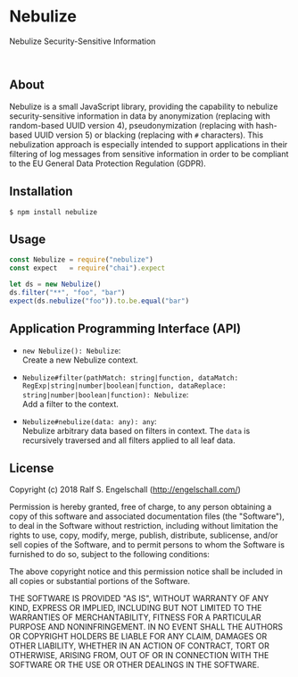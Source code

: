 
Nebulize
========

Nebulize Security-Sensitive Information

<p/>
<img src="https://nodei.co/npm/nebulize.png?downloads=true&stars=true" alt=""/>

<p/>
<img src="https://david-dm.org/rse/nebulize.png" alt=""/>

About
-----

Nebulize is a small JavaScript library, providing the capability to
nebulize security-sensitive information in data by anonymization
(replacing with random-based UUID version 4), pseudonymization
(replacing with hash-based UUID version 5) or blacking (replacing with
`#` characters). This nebulization approach is especially intended to
support applications in their filtering of log messages from sensitive
information in order to be compliant to the EU General Data Protection
Regulation (GDPR).

Installation
------------

```shell
$ npm install nebulize
```

Usage
-----

```js
const Nebulize = require("nebulize")
const expect   = require("chai").expect

let ds = new Nebulize()
ds.filter("**", "foo", "bar")
expect(ds.nebulize("foo")).to.be.equal("bar")
```

Application Programming Interface (API)
---------------------------------------

- `new Nebulize(): Nebulize`:<br/>
  Create a new Nebulize context.

- `Nebulize#filter(pathMatch: string|function,
  dataMatch: RegExp|string|number|boolean|function,
  dataReplace: string|number|boolean|function): Nebulize`:<br/>
  Add a filter to the context.

- `Nebulize#nebulize(data: any): any`:<br/>
  Nebulize arbitrary data based on filters in context.
  The `data` is recursively traversed and all filters
  applied to all leaf data.

License
-------

Copyright (c) 2018 Ralf S. Engelschall (http://engelschall.com/)

Permission is hereby granted, free of charge, to any person obtaining
a copy of this software and associated documentation files (the
"Software"), to deal in the Software without restriction, including
without limitation the rights to use, copy, modify, merge, publish,
distribute, sublicense, and/or sell copies of the Software, and to
permit persons to whom the Software is furnished to do so, subject to
the following conditions:

The above copyright notice and this permission notice shall be included
in all copies or substantial portions of the Software.

THE SOFTWARE IS PROVIDED "AS IS", WITHOUT WARRANTY OF ANY KIND,
EXPRESS OR IMPLIED, INCLUDING BUT NOT LIMITED TO THE WARRANTIES OF
MERCHANTABILITY, FITNESS FOR A PARTICULAR PURPOSE AND NONINFRINGEMENT.
IN NO EVENT SHALL THE AUTHORS OR COPYRIGHT HOLDERS BE LIABLE FOR ANY
CLAIM, DAMAGES OR OTHER LIABILITY, WHETHER IN AN ACTION OF CONTRACT,
TORT OR OTHERWISE, ARISING FROM, OUT OF OR IN CONNECTION WITH THE
SOFTWARE OR THE USE OR OTHER DEALINGS IN THE SOFTWARE.

